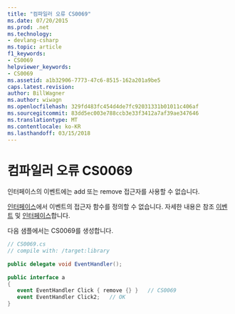 ```yaml
---
title: "컴파일러 오류 CS0069"
ms.date: 07/20/2015
ms.prod: .net
ms.technology:
- devlang-csharp
ms.topic: article
f1_keywords:
- CS0069
helpviewer_keywords:
- CS0069
ms.assetid: a1b32906-7773-47c6-8515-162a201a9be5
caps.latest.revision: 
author: BillWagner
ms.author: wiwagn
ms.openlocfilehash: 329fd483fc454d4de7fc92031331b01011c406af
ms.sourcegitcommit: 83dd5ec003e788ccb3e33f3412a7af39ae347646
ms.translationtype: MT
ms.contentlocale: ko-KR
ms.lasthandoff: 03/15/2018
---
```

# <a name="compiler-error-cs0069"></a>컴파일러 오류 CS0069
인터페이스의 이벤트에는 add 또는 remove 접근자를 사용할 수 없습니다.  
  
 [인터페이스](../../csharp/language-reference/keywords/interface.md)에서 이벤트의 접근자 함수를 정의할 수 없습니다. 자세한 내용은 참조 [이벤트](../../csharp/programming-guide/events/index.md) 및 [인터페이스](../../csharp/programming-guide/interfaces/index.md)합니다.  
  
 다음 샘플에서는 CS0069를 생성합니다.  
  
```csharp  
// CS0069.cs  
// compile with: /target:library  
  
public delegate void EventHandler();  
  
public interface a  
{  
   event EventHandler Click { remove {} }   // CS0069  
   event EventHandler Click2;   // OK  
}  
```
